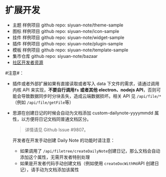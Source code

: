 # 扩展开发

* 主题 样例项目 github repo: siyuan-note/theme-sample
* 图标 样例项目 github repo: siyuan-note/icon-sample
* 挂件 样例项目 github repo: siyuan-note/widget-sample
* 插件 样例项目 github repo: siyuan-note/plugin-sample
* 模板 样例项目 github repo: siyuan-note/template-sample
* 集市仓库 github repo: siyuan-note/bazaar
* [社区开发者资源](https://docs.siyuan-note.club/)

​#注意#​：

* 插件或者外部扩展如果有直接读取或者写入 data 下文件的需求，请通过调用内核 API 来实现，**不要自行调用** **​`fs`​**​ **或者其他 electron、nodejs API**，否则可能会导致数据同步时分块丢失，造成云端数据损坏。相关 API 见 `/api/file/*`​（例如 `/api/file/getFile`​ 等）
* 思源在创建日记的时候会自动为文档添加 custom-dailynote-yyyymmdd 属性，以方便将日记文档同普通文档区分。

  > 详情请见 Github Issue #9807。
  >

  开发者在开发手动创建 Daily Note 的功能时请注意：

  * 如果调用了 `/api/filetree/createDailyNote`​ 创建日记，那么文档会自动添加这个属性，无需开发者特别处理
  * 如果是开发者代码手动创建文档（例如使用 `createDocWithMd`​ API 创建日记），请手动为文档添加该属性
